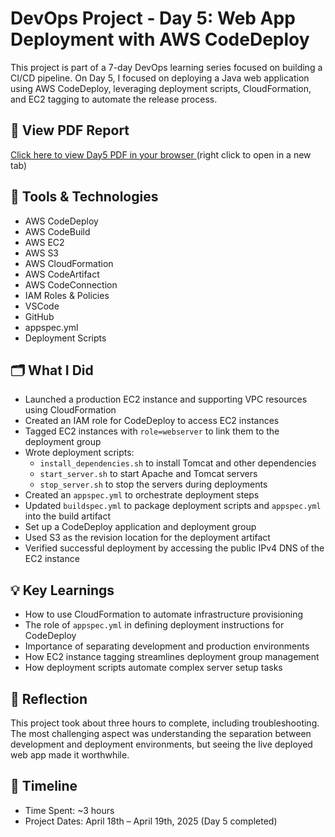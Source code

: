 # DevOps Project - Day 5: Web App Deployment with AWS CodeDeploy

This project is part of a 7-day DevOps learning series focused on building a CI/CD pipeline. On Day 5, I focused on deploying a Java web application using AWS CodeDeploy, leveraging deployment scripts, CloudFormation, and EC2 tagging to automate the release process.

## 📄 View PDF Report

<a href="https://docs.google.com/viewer?url=https://raw.githubusercontent.com/Kalukwo/nextwork_CICD_project/main/day5/day5.pdf" target="_blank" rel="noopener noreferrer">
  Click here to view Day5 PDF in your browser
</a> (right click to open in a new tab)

## 🔧 Tools & Technologies

- AWS CodeDeploy
- AWS CodeBuild
- AWS EC2
- AWS S3
- AWS CloudFormation
- AWS CodeArtifact
- AWS CodeConnection
- IAM Roles & Policies
- VSCode
- GitHub
- appspec.yml
- Deployment Scripts

## 🗂️ What I Did

- Launched a production EC2 instance and supporting VPC resources using CloudFormation
- Created an IAM role for CodeDeploy to access EC2 instances
- Tagged EC2 instances with `role=webserver` to link them to the deployment group
- Wrote deployment scripts:
  - `install_dependencies.sh` to install Tomcat and other dependencies
  - `start_server.sh` to start Apache and Tomcat servers
  - `stop_server.sh` to stop the servers during deployments
- Created an `appspec.yml` to orchestrate deployment steps
- Updated `buildspec.yml` to package deployment scripts and `appspec.yml` into the build artifact
- Set up a CodeDeploy application and deployment group
- Used S3 as the revision location for the deployment artifact
- Verified successful deployment by accessing the public IPv4 DNS of the EC2 instance

## 💡 Key Learnings

- How to use CloudFormation to automate infrastructure provisioning
- The role of `appspec.yml` in defining deployment instructions for CodeDeploy
- Importance of separating development and production environments
- How EC2 instance tagging streamlines deployment group management
- How deployment scripts automate complex server setup tasks

## 🧠 Reflection

This project took about three hours to complete, including troubleshooting. The most challenging aspect was understanding the separation between development and deployment environments, but seeing the live deployed web app made it worthwhile.

## 📅 Timeline

- Time Spent: ~3 hours
- Project Dates: April 18th – April 19th, 2025 (Day 5 completed)
